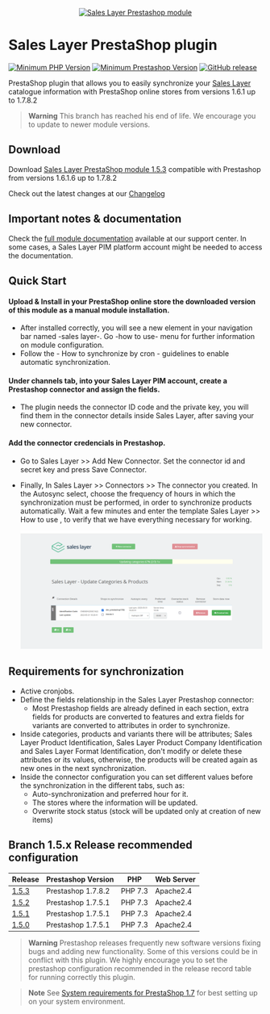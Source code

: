 <a href="https://support.saleslayer.com"><p align="center"><img src="https://saleslayer.com/assets/images/logo.svg" alt="Sales Layer Prestashop module" width="230"></p></a>

# Sales Layer PrestaShop plugin

[![Minimum PHP Version](https://img.shields.io/badge/php-7.3-8892BF.svg?style=flat-square&logo=php)](https://php.net/) 
[![Minimum Prestashop Version](https://img.shields.io/badge/Prestashop-1.7.8.2-AA92BF.svg?style=flat-square)](https://github.com/PrestaShop/PrestaShop)
[![GitHub release](https://img.shields.io/badge/release-v1.5.3-blue)](https://github.com/saleslayer/Sales_Layer_Prestashop/releases)

PrestaShop plugin that allows you to easily synchronize your [Sales Layer][saleslayer-home] catalogue information with PrestaShop online stores from versions 1.6.1 up to 1.7.8.2

> **Warning** 
> This branch has reached his end of life. We encourage you to update to newer module versions.

## Download

Download [Sales Layer PrestaShop module 1.5.3](https://github.com/saleslayer/Sales_Layer_Prestashop/releases/download/1.5.3-stable/prestashop_module_sales_layer_v1.5.3.zip) compatible with Prestashop from versions 1.6.1.6 up to 1.7.8.2

Check out the latest changes at our [Changelog][changelog-md]

## Important notes & documentation
Check the [full module documentation][sc-connector-about] available at our support center.
In some cases, a Sales Layer PIM platform account might be needed to access the documentation.

## Quick Start

#### Upload & Install in your PrestaShop online store the downloaded version of this module as a manual module installation.
* After installed correctly, you will see a new element in your navigation bar named -sales layer-. Go -how to use- menu for further information on module configuration.
* Follow the - How to synchronize by cron - guidelines to enable automatic synchronization.

#### Under channels tab, into your Sales Layer PIM account, create a Prestashop connector and assign the fields.	
* The plugin needs the connector ID code and the private key, you will find them in the connector details inside Sales Layer, after saving your new connector.

#### Add the connector credencials in Prestashop.
* Go to Sales Layer >> Add New Connector. Set the connector id and secret key and press Save Connector.
* Finally, In Sales Layer >> Connectors >> The connector you created. In the Autosync select, choose the frequency of hours in which the synchronization must be performed, in order to synchronize products automatically.
Wait a few minutes and enter the template Sales Layer >> How to use , to verify that we have everything necessary for working.
    
  ![Synchronizing](images/image5.png)
  
## Requirements for synchronization

* Active cronjobs.
* Define the fields relationship in the Sales Layer Prestashop connector:
	* Most Prestashop fields are already defined in each section, extra fields for products are converted to features and extra fields for variants are converted to attributes in order to synchronize.
* Inside categories, products and variants there will be attributes; Sales Layer Product Identification, Sales Layer Product Company Identification and Sales Layer Format Identification, don't modify or delete these attributes or its values, otherwise, the products will be created again as new ones in the next synchronization.
* Inside the connector configuration you can set different values before the synchronization in the different tabs, such as:
	* Auto-synchronization and preferred hour for it.
	* The stores where the information will be updated.
	* Overwrite stock status (stock will be updated only at creation of new items)


## Branch 1.5.x Release recommended configuration


| Release        | Prestashop Version   | PHP     | Web Server | 
|----------------|----------------------|---------|------------|
| [1.5.3][1.5.3] |  Prestashop 1.7.8.2  | PHP 7.3 | Apache2.4  |
| [1.5.2][1.5.2] |  Prestashop 1.7.5.1  | PHP 7.3 | Apache2.4  |
| [1.5.1][1.5.1] |  Prestashop 1.7.5.1  | PHP 7.3 | Apache2.4  |
| [1.5.0][1.5.0] |  Prestashop 1.7.5.1   | PHP 7.3 | Apache2.4  |


> **Warning** 
> Prestashop releases frequently new software versions fixing bugs and adding new functionality. Some of this versions could be in conflict with this plugin. We highly encourage you to set the prestashop configuration recommended in the release record table for running correctly this plugin.

> **Note** 
> See [System requirements for PrestaShop 1.7][prestashop1.7-system-requirements] for best setting up on your system environment.

[saleslayer-home]: https://www.saleslayer.com
[latest-release-download]: https://github.com/saleslayer/Sales_Layer_Prestashop/releases/latest
[changelog-md]: ./CHANGELOG.md
[sc-connector-about]: https://support.saleslayer.com/prestashop/important-notes-about-connector
[prestashop1.7-system-requirements]: https://devdocs.prestashop-project.org/1.7/basics/installation/system-requirements/
[1.5.3]:https://github.com/saleslayer/Sales_Layer_Prestashop/releases/tag/1.5.3-stable
[1.5.2]:https://github.com/saleslayer/Sales_Layer_Prestashop/releases/tag/1.5.2-stable
[1.5.1]:https://github.com/saleslayer/Sales_Layer_Prestashop/releases/tag/1.5.1
[1.5.0]:https://github.com/saleslayer/Sales_Layer_Prestashop/releases/tag/1.5.0
